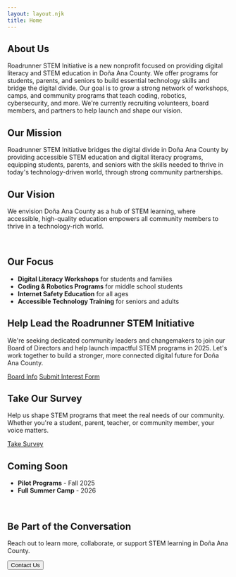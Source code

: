 ```yaml
---
layout: layout.njk
title: Home
---
```


<section class="aboutus-section">
  <h2>About Us</h2>
    <p>
      Roadrunner STEM Initiative is a new nonprofit focused on providing digital literacy and STEM education in Doña Ana County. We offer programs for students, parents, and seniors to build essential technology skills and bridge the digital divide. Our goal is to grow a strong network of workshops, camps, and community programs that teach coding, robotics, cybersecurity, and more. We're currently recruiting volunteers, board members, and partners to help launch and shape our vision.
        </p>
    </section>

<section class="missionvision-section two-column">
  <div>
    <h2>Our Mission</h2>
      <p>
        Roadrunner STEM Initiative bridges the digital divide in Doña Ana County by providing accessible STEM education and digital literacy programs, equipping students, parents, and seniors with the skills needed to thrive in today's technology-driven world, through strong community partnerships.
      </p>
  </div>
<div>
  <h2>Our Vision</h2>
    <p>
      We envision Doña Ana County as a hub of STEM learning, where accessible, high-quality education empowers all community members to thrive in a technology-rich world.
    </p>
</div>
<br>

 <h2>Our Focus</h2>
    <ul>
  <li><strong>Digital Literacy Workshops</strong> for students and families</li>
  <li><strong>Coding & Robotics Programs</strong> for middle school students</li>
  <li><strong>Internet Safety Education</strong> for all ages</li>
  <li><strong>Accessible Technology Training</strong> for seniors and adults</li>
    </ul>

</section>

 

<section class="boardrecruit-section">
  <h2>Help Lead the Roadrunner STEM Initiative</h2>
    <p>
    We're seeking dedicated community leaders and changemakers to join our Board of Directors and help launch impactful STEM programs in 2025. Let's work together to build a stronger, more connected digital future for Doña Ana County.
    </p>
  <div class="button-group">
    <a href="/executiveboard.html" class="button">Board Info</a>
    <a href="/board-interest.html" class="button">Submit Interest Form</a>
  </div>
</section>

<section class="survey-section">
  <h2>Take Our Survey</h2>
  <p>
    Help us shape STEM programs that meet the real needs of our community. Whether you're a student, parent, teacher, or community member, your voice matters.
  </p>
  <a href="https://bit.ly/STEMinDACounty" target="_blank" class="button">Take Survey</a>
</section>



<section class="contactus-section">
  <h2>Coming Soon</h2>
  <ul>
    <li><strong>Pilot Programs</strong> - Fall 2025</li>
    <li><strong>Full Summer Camp</strong> - 2026</li>
  </ul>
  <br>
  <h2>Be Part of the Conversation</h2>
    <p>
      Reach out to learn more, collaborate, or support STEM learning in Doña Ana County.
    </p>
    <button id="contactToggle" class="button">Contact Us</button>
    </section>
</section>